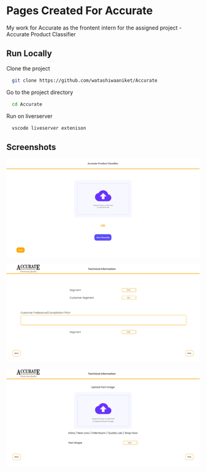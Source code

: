 
# Pages Created For Accurate

My work for Accurate as the frontent intern for the assigned project - Accurate Product Classifier




## Run Locally

Clone the project

```bash
  git clone https://github.com/watashiwaaniket/Accurate
```

Go to the project directory

```bash
  cd Accurate
```

Run on liverserver

```bash
  vscode liveserver extenison
```


## Screenshots

![App Screenshot](https://github.com/watashiwaaniket/Accurate/blob/master/screenshots/1.png)

![App Screenshot](https://github.com/watashiwaaniket/Accurate/blob/master/screenshots/2.png)

![App Screenshot](https://github.com/watashiwaaniket/Accurate/blob/master/screenshots/3.png)
